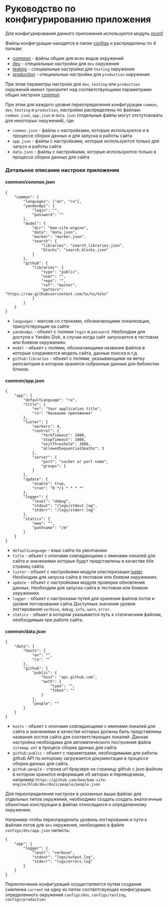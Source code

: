 # Руководство по конфигурированию приложения

Для конфигурирования данного приложения используется модуль [nconf](https://www.npmjs.org/package/nconf)

Файлы конфигурации находятся в папке [configs](./configs) и распределены по 4 папкам:

* [common](./configs/common) - файлы общие для всех видов окружений
* [dev](./configs/dev) - специальные настройки для `dev` окружения
* [testing](./configs/testing) - специальные настройки для `testing` окружения
* [production](./configs/production) - специальные настройки для `production` окружения

При этом параметры настроек для `dev`, `testing` или `production` окружений имеют приоритет над
соответствующими параметрами общих настроек [common](./configs/common)

При этом для каждого уровня переопределения конфигурации `common`, `dev`, `testing` и `production`,
настройки распределены по файлам: `common.json`, `app.json` и `data.json` 
(отдельные файлы могут отстутсвовать для некоторых окружений), где:

* `common.json` - файлы с настройками, которые используются и в процессе сборки данных и для запуска и работы сайта
* `app.json` - файлы с настройками, которые используются только для запуск и работы сайта
* `data.json` - файлы с настройками, которые используются только в процессе сборки данных для сайта

### Детальное описание настроек приложения

#### common/common.json

```
{
    "common": {
        "languages": ["en", "ru"],
        "yandexApi": {
            "login": "",
            "password": ""
        },
        "model": {
            "dir": "bem-site-engine",
            "data": "data.json",
            "marker": "marker.json",
            "search": {
                "libraries": "search_libraries.json",
                "blocks": "search_blocks.json"
            }
        },
        "github": {
            "libraries": {
                "type": "public",
                "user": "",
                "repo": "",
                "ref": "master",
                "pattern": "https://raw.githubusercontent.com/%s/%s/%s%s"
            }
        }
    }
}
```

* `languages` - массив со строками, обозначающими локализации, присутствующие на сайте
* `yandexApi` - объект с полями `login` и `password`. Необходим для доступа к Yandex Disk, в случае когда сайт запускается в тестовом или боевом окружениях.
* `model` - объект с полями, обозначающими названия файлов в которые сохраняются модель сайта, данные поиска и.т.д.
* `github:libraries` - объект с полями, указывающими на ветку репозитория в котором хранятся собранные данные для библиотек блоков.

#### common/app.json

```
{
    "app": {
        "defaultLanguage": "ru",
        "title": {
            "en": "Your application title",
            "ru": "Название приложения"
        },
        "luster": {
            "workers": 4,
            "control": {
                "forkTimeout": 1000,
                "stopTimeout": 1000,
                "exitThreshold": 3000,
                "allowedSequentialDeaths": 3
            },
            "server": {
                "port": "socket or port name",
                "groups": 1
            }
        },
        "update": {
            "enable": true,
            "cron": "0 */1 * * * *"
        },
        "logger": {
            "level": "debug",
            "stdout": "/logs/stdout.log",
            "stderr": "/logs/stderr.log"
        },
        "statics": {
            "www": "",
            "pathname": "/m"
        }
    }
}
```

* `defaultLanguage` - язык сайта по умолчанию
* `title` - объект с ключами совпадающими с именами локалей для сайта и значениями
которые будут представлены в качестве title страниц сайта
* `luster` -  объект с настройками модуля кластеризации [luster](https://www.npmjs.org/package/luster).
Необходим для запуска сайта в тестовом или боевом окружениях.
* `update` - объект с настройками модуля проверки обновления данных. 
Необходим для запуска сайта в тестовом или боевом окружениях.
* `logger` - объект с настроками путей для хранения файлов логов и уровня логгирования сайта
Доступные значения уровня логгирования `verbose`, `debug`, `info`, `warn`, `error`.
* `statics` - объект в котором указывается путь к статическим файлам, необходимым при работе сайта.

#### common/data.json

```
{
    "data": {
        "hosts": {
            "en": "",
            "ru": ""
        },
        "github": {
            "public": {
                "host": "api.github.com",
                "auth": {
                    "type": "",
                    "token": ""
                }
            },
            "people": ""
        }
    }
}
```

* `hosts` - объект с ключами совпадающими с именами локалей для сайта и значениями в качестве которых
должны быть представлены названия хостов сайта для соответствующих локалей. Данная настройка
необходима для автоматического построения файла `sitemap.xml` в процесе сборки данных для сайта
* `github:public` - объект с параметрами, необходимыми для работы github API по которому загружается
документация в процессе сборки данных для сайта.
* `github:people` - строка url браузере на страницу github с json файлом в котором хранится информация об авторах и
переводчиках, например `https://github.com/bem/bem-site-engine/blob/dev/docs/people/people.json`

Для переопределения настроек в указанных выше файлах для отдельных типов окружений, необходимо
создать создать аналогичные объектные конструкции в файлах относящихся к определенному окружению.

Например чтобы переопределить уровень логгирования и пути к файлам логов для `dev` окружения, необходимо в файле
`configs/dev/app.json` написть:

```
{
    "app": {
        "logger": {
            "level": "verbose",
            "stdout": "logs/output.log",
            "stderr": "logs/errors.log"
        }
    }
}
```
 
Переключение конфигураций осуществляется путем создания симлинка `current`
на одну из папок соответсвующих конфигурации определенного окружения `configs/dev`, `configs/testing`, `configs/production`
